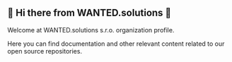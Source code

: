 ## 👋 Hi there from WANTED.solutions 👋

Welcome at WANTED.solutions s.r.o. organization profile. 

Here you can find documentation and other relevant content related to our open source repositories.
